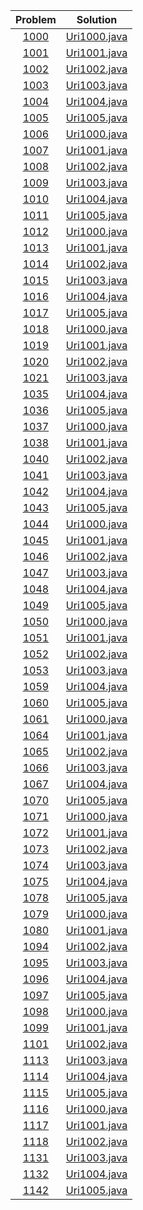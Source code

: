 |					Problem							|			Solution									| 
|:---------------------------------------------------------------------------------------------:|:-----------------------------------------------------------------------------------------------------:|
|[1000](https://www.urionlinejudge.com.br/judge/en/problems/view/1000)				|[Uri1000.java](https://github.com/TAMMoura/URI-Online-Judge/blob/master/src/beginner/Uri1000.java)	| 
|[1001](https://www.urionlinejudge.com.br/judge/en/problems/view/1001)				|[Uri1001.java](https://github.com/TAMMoura/URI-Online-Judge/blob/master/src/beginner/Uri1001.java)	| 
|[1002](https://www.urionlinejudge.com.br/judge/en/problems/view/1002)				|[Uri1002.java](https://github.com/TAMMoura/URI-Online-Judge/blob/master/src/beginner/Uri1002.java)	| 
|[1003](https://www.urionlinejudge.com.br/judge/en/problems/view/1003)				|[Uri1003.java](https://github.com/TAMMoura/URI-Online-Judge/blob/master/src/beginner/Uri1003.java)	| 
|[1004](https://www.urionlinejudge.com.br/judge/en/problems/view/1004)				|[Uri1004.java](https://github.com/TAMMoura/URI-Online-Judge/blob/master/src/beginner/Uri1004.java)	| 
|[1005](https://www.urionlinejudge.com.br/judge/en/problems/view/1005)				|[Uri1005.java](https://github.com/TAMMoura/URI-Online-Judge/blob/master/src/beginner/Uri1005.java)	|
|[1006](https://www.urionlinejudge.com.br/judge/en/problems/view/1006)				|[Uri1000.java](https://github.com/TAMMoura/URI-Online-Judge/blob/master/src/beginner/Uri1006.java)	| 
|[1007](https://www.urionlinejudge.com.br/judge/en/problems/view/1007)				|[Uri1001.java](https://github.com/TAMMoura/URI-Online-Judge/blob/master/src/beginner/Uri1007.java)	| 
|[1008](https://www.urionlinejudge.com.br/judge/en/problems/view/1008)				|[Uri1002.java](https://github.com/TAMMoura/URI-Online-Judge/blob/master/src/beginner/Uri1008.java)	| 
|[1009](https://www.urionlinejudge.com.br/judge/en/problems/view/1009)				|[Uri1003.java](https://github.com/TAMMoura/URI-Online-Judge/blob/master/src/beginner/Uri1009.java)	| 
|[1010](https://www.urionlinejudge.com.br/judge/en/problems/view/1010)				|[Uri1004.java](https://github.com/TAMMoura/URI-Online-Judge/blob/master/src/beginner/Uri1010.java)	| 
|[1011](https://www.urionlinejudge.com.br/judge/en/problems/view/1011)				|[Uri1005.java](https://github.com/TAMMoura/URI-Online-Judge/blob/master/src/beginner/Uri1011.java)	|  
|[1012](https://www.urionlinejudge.com.br/judge/en/problems/view/1012)				|[Uri1000.java](https://github.com/TAMMoura/URI-Online-Judge/blob/master/src/beginner/Uri1012.java)	| 
|[1013](https://www.urionlinejudge.com.br/judge/en/problems/view/1013)				|[Uri1001.java](https://github.com/TAMMoura/URI-Online-Judge/blob/master/src/beginner/Uri1013.java)	| 
|[1014](https://www.urionlinejudge.com.br/judge/en/problems/view/1014)				|[Uri1002.java](https://github.com/TAMMoura/URI-Online-Judge/blob/master/src/beginner/Uri1014.java)	| 
|[1015](https://www.urionlinejudge.com.br/judge/en/problems/view/1015)				|[Uri1003.java](https://github.com/TAMMoura/URI-Online-Judge/blob/master/src/beginner/Uri1015.java)	| 
|[1016](https://www.urionlinejudge.com.br/judge/en/problems/view/1016)				|[Uri1004.java](https://github.com/TAMMoura/URI-Online-Judge/blob/master/src/beginner/Uri1016.java)	| 
|[1017](https://www.urionlinejudge.com.br/judge/en/problems/view/1017)				|[Uri1005.java](https://github.com/TAMMoura/URI-Online-Judge/blob/master/src/beginner/Uri1017.java)	|
|[1018](https://www.urionlinejudge.com.br/judge/en/problems/view/1018)				|[Uri1000.java](https://github.com/TAMMoura/URI-Online-Judge/blob/master/src/beginner/Uri1018.java)	| 
|[1019](https://www.urionlinejudge.com.br/judge/en/problems/view/1019)				|[Uri1001.java](https://github.com/TAMMoura/URI-Online-Judge/blob/master/src/beginner/Uri1019.java)	| 
|[1020](https://www.urionlinejudge.com.br/judge/en/problems/view/1020)				|[Uri1002.java](https://github.com/TAMMoura/URI-Online-Judge/blob/master/src/beginner/Uri1020.java)	| 
|[1021](https://www.urionlinejudge.com.br/judge/en/problems/view/1021)				|[Uri1003.java](https://github.com/TAMMoura/URI-Online-Judge/blob/master/src/beginner/Uri1021.java)	| 
|[1035](https://www.urionlinejudge.com.br/judge/en/problems/view/1035)				|[Uri1004.java](https://github.com/TAMMoura/URI-Online-Judge/blob/master/src/beginner/Uri1035.java)	| 
|[1036](https://www.urionlinejudge.com.br/judge/en/problems/view/1036)				|[Uri1005.java](https://github.com/TAMMoura/URI-Online-Judge/blob/master/src/beginner/Uri1036.java)	|
|[1037](https://www.urionlinejudge.com.br/judge/en/problems/view/1037)				|[Uri1000.java](https://github.com/TAMMoura/URI-Online-Judge/blob/master/src/beginner/Uri1037.java)	| 
|[1038](https://www.urionlinejudge.com.br/judge/en/problems/view/1038)				|[Uri1001.java](https://github.com/TAMMoura/URI-Online-Judge/blob/master/src/beginner/Uri1038.java)	| 
|[1040](https://www.urionlinejudge.com.br/judge/en/problems/view/1040)				|[Uri1002.java](https://github.com/TAMMoura/URI-Online-Judge/blob/master/src/beginner/Uri1040.java)	| 
|[1041](https://www.urionlinejudge.com.br/judge/en/problems/view/1041)				|[Uri1003.java](https://github.com/TAMMoura/URI-Online-Judge/blob/master/src/beginner/Uri1041.java)	| 
|[1042](https://www.urionlinejudge.com.br/judge/en/problems/view/1042)				|[Uri1004.java](https://github.com/TAMMoura/URI-Online-Judge/blob/master/src/beginner/Uri1042.java)	| 
|[1043](https://www.urionlinejudge.com.br/judge/en/problems/view/1043)				|[Uri1005.java](https://github.com/TAMMoura/URI-Online-Judge/blob/master/src/beginner/Uri1043.java)	|  
|[1044](https://www.urionlinejudge.com.br/judge/en/problems/view/1044)				|[Uri1000.java](https://github.com/TAMMoura/URI-Online-Judge/blob/master/src/beginner/Uri1044.java)	| 
|[1045](https://www.urionlinejudge.com.br/judge/en/problems/view/1045)				|[Uri1001.java](https://github.com/TAMMoura/URI-Online-Judge/blob/master/src/beginner/Uri1045.java)	| 
|[1046](https://www.urionlinejudge.com.br/judge/en/problems/view/1046)				|[Uri1002.java](https://github.com/TAMMoura/URI-Online-Judge/blob/master/src/beginner/Uri1046.java)	| 
|[1047](https://www.urionlinejudge.com.br/judge/en/problems/view/1047)				|[Uri1003.java](https://github.com/TAMMoura/URI-Online-Judge/blob/master/src/beginner/Uri1047.java)	| 
|[1048](https://www.urionlinejudge.com.br/judge/en/problems/view/1048)				|[Uri1004.java](https://github.com/TAMMoura/URI-Online-Judge/blob/master/src/beginner/Uri1048.java)	| 
|[1049](https://www.urionlinejudge.com.br/judge/en/problems/view/1049)				|[Uri1005.java](https://github.com/TAMMoura/URI-Online-Judge/blob/master/src/beginner/Uri1049.java)	| 
|[1050](https://www.urionlinejudge.com.br/judge/en/problems/view/1050)				|[Uri1000.java](https://github.com/TAMMoura/URI-Online-Judge/blob/master/src/beginner/Uri1050.java)	| 
|[1051](https://www.urionlinejudge.com.br/judge/en/problems/view/1051)				|[Uri1001.java](https://github.com/TAMMoura/URI-Online-Judge/blob/master/src/beginner/Uri1051.java)	| 
|[1052](https://www.urionlinejudge.com.br/judge/en/problems/view/1052)				|[Uri1002.java](https://github.com/TAMMoura/URI-Online-Judge/blob/master/src/beginner/Uri1052.java)	| 
|[1053](https://www.urionlinejudge.com.br/judge/en/problems/view/1053)				|[Uri1003.java](https://github.com/TAMMoura/URI-Online-Judge/blob/master/src/beginner/Uri1053.java)	| 
|[1059](https://www.urionlinejudge.com.br/judge/en/problems/view/1059)				|[Uri1004.java](https://github.com/TAMMoura/URI-Online-Judge/blob/master/src/beginner/Uri1059.java)	| 
|[1060](https://www.urionlinejudge.com.br/judge/en/problems/view/1060)				|[Uri1005.java](https://github.com/TAMMoura/URI-Online-Judge/blob/master/src/beginner/Uri1060.java)	|
|[1061](https://www.urionlinejudge.com.br/judge/en/problems/view/1061)				|[Uri1000.java](https://github.com/TAMMoura/URI-Online-Judge/blob/master/src/beginner/Uri1061.java)	| 
|[1064](https://www.urionlinejudge.com.br/judge/en/problems/view/1064)				|[Uri1001.java](https://github.com/TAMMoura/URI-Online-Judge/blob/master/src/beginner/Uri1064.java)	| 
|[1065](https://www.urionlinejudge.com.br/judge/en/problems/view/1065)				|[Uri1002.java](https://github.com/TAMMoura/URI-Online-Judge/blob/master/src/beginner/Uri1065.java)	| 
|[1066](https://www.urionlinejudge.com.br/judge/en/problems/view/1066)				|[Uri1003.java](https://github.com/TAMMoura/URI-Online-Judge/blob/master/src/beginner/Uri1066.java)	| 
|[1067](https://www.urionlinejudge.com.br/judge/en/problems/view/1067)				|[Uri1004.java](https://github.com/TAMMoura/URI-Online-Judge/blob/master/src/beginner/Uri1067.java)	| 
|[1070](https://www.urionlinejudge.com.br/judge/en/problems/view/1070)				|[Uri1005.java](https://github.com/TAMMoura/URI-Online-Judge/blob/master/src/beginner/Uri1070.java)	|  
|[1071](https://www.urionlinejudge.com.br/judge/en/problems/view/1071)				|[Uri1000.java](https://github.com/TAMMoura/URI-Online-Judge/blob/master/src/beginner/Uri1071.java)	| 
|[1072](https://www.urionlinejudge.com.br/judge/en/problems/view/1072)				|[Uri1001.java](https://github.com/TAMMoura/URI-Online-Judge/blob/master/src/beginner/Uri1072.java)	| 
|[1073](https://www.urionlinejudge.com.br/judge/en/problems/view/1073)				|[Uri1002.java](https://github.com/TAMMoura/URI-Online-Judge/blob/master/src/beginner/Uri1073.java)	| 
|[1074](https://www.urionlinejudge.com.br/judge/en/problems/view/1074)				|[Uri1003.java](https://github.com/TAMMoura/URI-Online-Judge/blob/master/src/beginner/Uri1074.java)	| 
|[1075](https://www.urionlinejudge.com.br/judge/en/problems/view/1075)				|[Uri1004.java](https://github.com/TAMMoura/URI-Online-Judge/blob/master/src/beginner/Uri1075.java)	| 
|[1078](https://www.urionlinejudge.com.br/judge/en/problems/view/1078)				|[Uri1005.java](https://github.com/TAMMoura/URI-Online-Judge/blob/master/src/beginner/Uri1078.java)	| 
|[1079](https://www.urionlinejudge.com.br/judge/en/problems/view/1079)				|[Uri1000.java](https://github.com/TAMMoura/URI-Online-Judge/blob/master/src/beginner/Uri1079.java)	| 
|[1080](https://www.urionlinejudge.com.br/judge/en/problems/view/1080)				|[Uri1001.java](https://github.com/TAMMoura/URI-Online-Judge/blob/master/src/beginner/Uri1080.java)	| 
|[1094](https://www.urionlinejudge.com.br/judge/en/problems/view/1094)				|[Uri1002.java](https://github.com/TAMMoura/URI-Online-Judge/blob/master/src/beginner/Uri1094.java)	| 
|[1095](https://www.urionlinejudge.com.br/judge/en/problems/view/1095)				|[Uri1003.java](https://github.com/TAMMoura/URI-Online-Judge/blob/master/src/beginner/Uri1095.java)	| 
|[1096](https://www.urionlinejudge.com.br/judge/en/problems/view/1096)				|[Uri1004.java](https://github.com/TAMMoura/URI-Online-Judge/blob/master/src/beginner/Uri1096.java)	| 
|[1097](https://www.urionlinejudge.com.br/judge/en/problems/view/1097)				|[Uri1005.java](https://github.com/TAMMoura/URI-Online-Judge/blob/master/src/beginner/Uri1097.java)	|
|[1098](https://www.urionlinejudge.com.br/judge/en/problems/view/1098)				|[Uri1000.java](https://github.com/TAMMoura/URI-Online-Judge/blob/master/src/beginner/Uri1098.java)	| 
|[1099](https://www.urionlinejudge.com.br/judge/en/problems/view/1099)				|[Uri1001.java](https://github.com/TAMMoura/URI-Online-Judge/blob/master/src/beginner/Uri1099.java)	| 
|[1101](https://www.urionlinejudge.com.br/judge/en/problems/view/1101)				|[Uri1002.java](https://github.com/TAMMoura/URI-Online-Judge/blob/master/src/beginner/Uri1101.java)	| 
|[1113](https://www.urionlinejudge.com.br/judge/en/problems/view/1113)				|[Uri1003.java](https://github.com/TAMMoura/URI-Online-Judge/blob/master/src/beginner/Uri1113.java)	| 
|[1114](https://www.urionlinejudge.com.br/judge/en/problems/view/1114)				|[Uri1004.java](https://github.com/TAMMoura/URI-Online-Judge/blob/master/src/beginner/Uri1114.java)	| 
|[1115](https://www.urionlinejudge.com.br/judge/en/problems/view/1115)				|[Uri1005.java](https://github.com/TAMMoura/URI-Online-Judge/blob/master/src/beginner/Uri1115.java)	|  
|[1116](https://www.urionlinejudge.com.br/judge/en/problems/view/1116)				|[Uri1000.java](https://github.com/TAMMoura/URI-Online-Judge/blob/master/src/beginner/Uri1116.java)	| 
|[1117](https://www.urionlinejudge.com.br/judge/en/problems/view/1117)				|[Uri1001.java](https://github.com/TAMMoura/URI-Online-Judge/blob/master/src/beginner/Uri1117.java)	| 
|[1118](https://www.urionlinejudge.com.br/judge/en/problems/view/1118)				|[Uri1002.java](https://github.com/TAMMoura/URI-Online-Judge/blob/master/src/beginner/Uri1118.java)	| 
|[1131](https://www.urionlinejudge.com.br/judge/en/problems/view/1131)				|[Uri1003.java](https://github.com/TAMMoura/URI-Online-Judge/blob/master/src/beginner/Uri1131.java)	| 
|[1132](https://www.urionlinejudge.com.br/judge/en/problems/view/1132)				|[Uri1004.java](https://github.com/TAMMoura/URI-Online-Judge/blob/master/src/beginner/Uri1132.java)	| 
|[1142](https://www.urionlinejudge.com.br/judge/en/problems/view/1142)				|[Uri1005.java](https://github.com/TAMMoura/URI-Online-Judge/blob/master/src/beginner/Uri1142.java)	| 